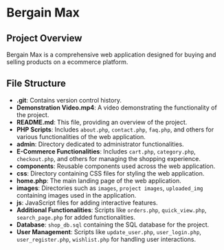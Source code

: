 # Bergain Max

## Project Overview
Bergain Max is a comprehensive web application designed for buying and selling products on a ecommerce platform. 

## File Structure
- **.git**: Contains version control history.
- **Demonstration Video.mp4**: A video demonstrating the functionality of the project.
- **README.md**: This file, providing an overview of the project.
- **PHP Scripts**: Includes `about.php`, `contact.php`, `faq.php`, and others for various functionalities of the web application.
- **admin**: Directory dedicated to administrator functionalities.
- **E-Commerce Functionalities**: Includes `cart.php`, `category.php`, `checkout.php`, and others for managing the shopping experience.
- **components**: Reusable components used across the web application.
- **css**: Directory containing CSS files for styling the web application.
- **home.php**: The main landing page of the web application.
- **images**: Directories such as `images`, `project images`, `uploaded_img` containing images used in the application.
- **js**: JavaScript files for adding interactive features.
- **Additional Functionalities**: Scripts like `orders.php`, `quick_view.php`, `search_page.php` for added functionalities.
- **Database**: `shop_db.sql` containing the SQL database for the project.
- **User Management**: Scripts like `update_user.php`, `user_login.php`, `user_register.php`, `wishlist.php` for handling user interactions.
